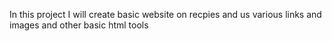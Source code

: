 In this project I will create basic website on recpies and us various links and images and other basic html tools